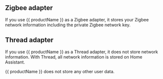 ## Zigbee adapter

If you use {{ productName }} as a Zigbee adapter, it stores your Zigbee network information including the private Zigbee network key.

## Thread adapter

If you use {{ productName }} as a Thread adapter, it does not store network information. With Thread, all network information is stored on Home Assistant.

{{ productName }} does not store any other user data.
